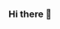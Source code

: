 ### Hi there 👋

<!--
**fadumoaideed/fadumoaideed** is a ✨ _special_ ✨ repository because its `README.md` (this file) appears on your GitHub profile.

<p align="center">
<img src="https://user-images.githubusercontent.com/13490001/97367217-f8363e00-1865-11eb-8f20-aa565a75df2e.gif">
</p>

Hi, I'm Fadumo — a software developer and physicist. Most recently completed the School of Code Bootcamp. 💕 I care about access to tech for all, inclusive design and innovation, digital security, Internet of Things, and mindfulness. 

## 📌 Favourite Newsletters
| | |
| :--- | :--- |
| 💖 [Dense Discovery](https://www.densediscovery.com/) | 🔪 [Bizzareo Devs](https://bizzarodevs.com/) |


## About Me

- 🔭 I’m currently working on IOT raspberry pi and ecommerce project
- 🌱 I’m currently learning Python and C# 
- ⚡ Fun fact: I like ⛸️ and 🔭
- ✨ Values: Open mindset and curiosity, shared understanding and consensus, expression as authentic self

